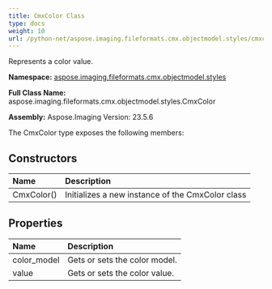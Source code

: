 ```yaml
---
title: CmxColor Class
type: docs
weight: 10
url: /python-net/aspose.imaging.fileformats.cmx.objectmodel.styles/cmxcolor/
---
```


Represents a color value.

**Namespace:** [aspose.imaging.fileformats.cmx.objectmodel.styles](/imaging/python-net/aspose.imaging.fileformats.cmx.objectmodel.styles/)

**Full Class Name:** aspose.imaging.fileformats.cmx.objectmodel.styles.CmxColor

**Assembly:**  Aspose.Imaging Version: 23.5.6

The CmxColor type exposes the following members:
## **Constructors**
|**Name**|**Description**|
| :- | :- |
|CmxColor()|Initializes a new instance of the CmxColor class|
## **Properties**
|**Name**|**Description**|
| :- | :- |
|color_model|Gets or sets the color model.|
|value|Gets or sets the color value.|

